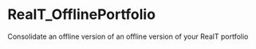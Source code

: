 # RealT_OfflinePortfolio
Consolidate an offline version of an offline version of your RealT portfolio
